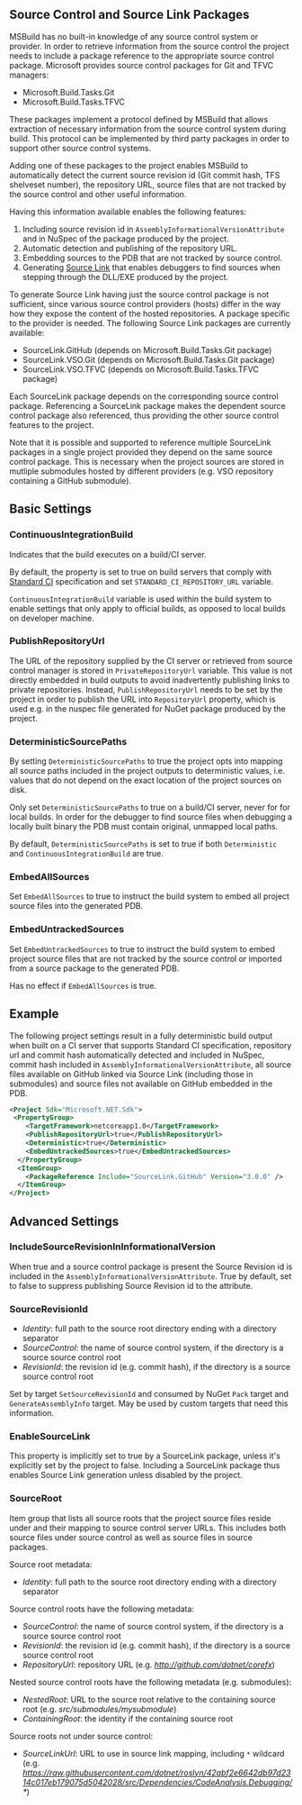 ## Source Control and Source Link Packages

MSBuild has no built-in knowledge of any source control system or provider. In order to retrieve information from the source control the project needs to include 
a package reference to the appropriate source control package. Microsoft provides source control packages for Git and TFVC managers:

 - Microsoft.Build.Tasks.Git
 - Microsoft.Build.Tasks.TFVC
  
These packages implement a protocol defined by MSBuild that allows extraction of necessary information from the source control system during build.
This protocol can be implemented by third party packages in order to support other source control systems.

Adding one of these packages to the project enables MSBuild to automatically detect the current source revision id (Git commit hash, TFS shelveset number),
the repository URL, source files that are not tracked by the source control and other useful information. 

Having this information available enables the following features:

1) Including source revision id in ```AssemblyInformationalVersionAttribute``` and in NuSpec of the package produced by the project.
2) Automatic detection and publishing of the repository URL.
3) Embedding sources to the PDB that are not tracked by source control.
4) Generating [Source Link](https://github.com/dotnet/core/blob/master/Documentation/diagnostics/source_link.md) that 
   enables debuggers to find sources when stepping through the DLL/EXE produced by the project.

To generate Source Link having just the source control package is not sufficient, since various source control providers (hosts) 
differ in the way how they expose the content of the hosted repositories. A package specific to the provider is needed. 
The following Source Link packages are currently available:

- SourceLink.GitHub (depends on Microsoft.Build.Tasks.Git package)
- SourceLink.VSO.Git (depends on Microsoft.Build.Tasks.Git package)
- SourceLink.VSO.TFVC (depends on Microsoft.Build.Tasks.TFVC package)

Each SourceLink package depends on the corresponding source control package. Referencing a SourceLink package makes the dependent source control package also referenced, 
thus providing the other source control features to the project.

Note that it is possible and supported to reference multiple SourceLink packages in a single project provided they depend on the same source control package.
This is necessary when the project sources are stored in mutliple submodules hosted by different providers (e.g. VSO repository containing a GitHub submodule).

## Basic Settings

### ContinuousIntegrationBuild

Indicates that the build executes on a build/CI server. 

By default, the property is set to true on build servers that comply with
[Standard CI](https://github.com/dotnet/designs/blob/86f4ed0e39fc1b1ab5c4128990b17c4aead4420f/proposed/standard-ci-env-variables.md)
specification and set ```STANDARD_CI_REPOSITORY_URL``` variable.

```ContinuousIntegrationBuild``` variable is used within the build system to enable settings that only apply to official builds, as opposed to local builds on developer machine.

### PublishRepositoryUrl

The URL of the repository supplied by the CI server or retrieved from source control manager is stored in ```PrivateRepositoryUrl``` variable.
This value is not directly embedded in build outputs to avoid inadvertently publishing links to private repositories.
Instead, ```PublishRepositoryUrl``` needs to be set by the project in order to publish the URL into ```RepositoryUrl``` property,
which is used e.g. in the nuspec file generated for NuGet package produced by the project.

### DeterministicSourcePaths

By setting ```DeterministicSourcePaths``` to true the project opts into mapping all source paths included in the project outputs to deterministic values, 
i.e. values that do not depend on the exact location of the project sources on disk. 

Only set ```DeterministicSourcePaths``` to true on a build/CI server, never for for local builds.
In order for the debugger to find source files when debugging a locally built binary the PDB must contain original, unmapped local paths.

By default, ```DeterministicSourcePaths``` is set to true if both ```Deterministic``` and ```ContinuousIntegrationBuild``` are true.

### EmbedAllSources

Set ```EmbedAllSources``` to true to instruct the build system to embed all project source files into the generated PDB.

### EmbedUntrackedSources

Set ```EmbedUntrackedSources``` to true to instruct the build system to embed project source files that are not tracked by the source control or imported from a source package to the generated PDB.

Has no effect if ```EmbedAllSources``` is true.

## Example

The following project settings result in a fully deterministic build output when built on a CI server that supports Standard CI specification, repository url and commit hash automatically detected and included in NuSpec, commit hash included in ```AssemblyInformationalVersionAttribute```, all source files available on GitHub linked via Source Link (including those in submodules) and source files not available on GitHub embedded in the PDB.

```xml
<Project Sdk="Microsoft.NET.Sdk">
 <PropertyGroup>
    <TargetFramework>netcoreapp1.0</TargetFramework>
    <PublishRepositoryUrl>true</PublishRepositoryUrl>
    <Deterministic>true</Deterministic>
    <EmbedUntrackedSources>true</EmbedUntrackedSources>
  </PropertyGroup>
  <ItemGroup>
    <PackageReference Include="SourceLink.GitHub" Version="3.0.0" />
  </ItemGroup>
</Project>
```

## Advanced Settings

### IncludeSourceRevisionInInformationalVersion

When true and a source control package is present the Source Revision id is included in the ```AssemblyInformationalVersionAttribute```. 
True by default, set to false to suppress publishing Source Revision id to the attribute.

### SourceRevisionId
- _Identity_: full path to the source root directory ending with a directory separator
- _SourceControl_: the name of source control system, if the directory is a source source control root
- _RevisionId_: the revision id (e.g. commit hash), if the directory is a source source control root



Set by target ```SetSourceRevisionId``` and consumed by NuGet ```Pack``` target and ```GenerateAssemblyInfo``` target. 
May be used by custom targets that need this information.

### EnableSourceLink

This property is implicitly set to true by a SourceLink package, unless it's explicitly set by the project to false.
Including a SourceLink package thus enables Source Link generation unless disabled by the project.

### SourceRoot

Item group that lists all source roots that the project source files reside under and their mapping to source control server URLs. This includes both source files under source control as well as source files in source packages.

Source root metadata:

- _Identity_: full path to the source root directory ending with a directory separator

Source control roots have the following metadata:
- _SourceControl_: the name of source control system, if the directory is a source source control root
- _RevisionId_: the revision id (e.g. commit hash), if the directory is a source source control root
- _RepositoryUrl_: repository URL (e.g. _http://github.com/dotnet/corefx_)

Nested source control roots have the following metadata (e.g. submodules):
- _NestedRoot_: URL to the source root relative to the containing source root (e.g. _src/submodules/mysubmodule_)
- _ContainingRoot_: the identity if the containing source root

Source roots not under source control:
- _SourceLinkUrl_: URL to use in source link mapping, including ```*``` wildcard (e.g. _https://raw.githubusercontent.com/dotnet/roslyn/42abf2e6642db97d2314c017eb179075d5042028/src/Dependencies/CodeAnalysis.Debugging/*_)
